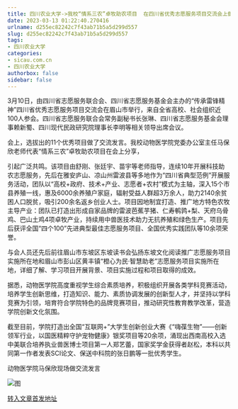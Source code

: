 ```yaml
---
title: 四川农业大学->我校“情系三农”卓牧助农项目  在四川省优秀志愿服务项目交流会上做分享 | sicau.com.cn
date: 2023-03-13 01:22:40.270416
urlname: d255ec82242c7f43ab71b5a5d299d557
slug: d255ec82242c7f43ab71b5a5d299d557
tags: 
- 四川农业大学
categories:
- sicau.com.cn
- 四川农业大学
authorbox: false
sidebar: false
---
```

3月10日，由四川省志愿服务联合会、四川省志愿服务基金会主办的“传承雷锋精神”四川省优秀志愿服务项目交流会在眉山市举行，来自全省高校、社会组织近100人参会。四川省志愿服务联合会常务副秘书长张琳、四川省志愿服务基金会理事赖新蜀、四川现代民政研究院理事长李明等相关领导出席会议。

会上，选拔出的11个优秀项目做了交流发言。我校动物医学院党委办公室主任马保欣老师代表“情系三农”卓牧助农项目在会上分享，
<!--more-->
引起广泛共鸣。该项目由舒刚、张廷宇、苗宇等老师指导，连续10年开展科技助农志愿服务，先后在雅安庐山、凉山州雷波县等多地作为“四川省典型范例”开展服务活动，团队以“高校+政府、技术+产业、志愿者+农村”模式为主轴，深入15个市县养殖一线，惠及6000余养殖户家庭，辐射受益人群超3万余人，助力2140余贫困人口脱贫，吸引200余名返乡创业人士。项目因地制宜打造、推广地方特色农牧主导产业：团队已打造出形成自家品牌的雷波芭蕉芋猪、仁寿鹌鹑+梨、天府乌骨鸡、巴山土鸡4项卓牧产业，持续用中兽医技术助力无抗养殖和绿色生产。项目先后获评全国“四个100”先进典型最佳志愿服务项目、全国优秀实践团队等10余项荣誉。

与会人员还先后前往眉山市东坡区东坡读书会弘扬东坡文化阅读推广志愿服务项目实施所在地和眉山市彭山区黄丰镇“橙心为民·智慧助老”志愿服务项目实施所在地，详细了解、学习项目开展背景、项目实施过程和项目取得的成效。

据悉，动物医学院高度重视学生综合素质培养，积极组织开展各类学科竞赛活动，培养学生创新思维，打造知识、能力、素质协调发展的创新型人才，并坚持以学科竞赛为引领，培育符合学院特色的品牌竞赛项目，推动研究性教育教学改革，营造学院创新文化氛围。

截至目前，学院打造出全国“互联网+”大学生创新创业大赛《“嗨葆生物”——创新领军行业，以国医精粹守护宠物健康》银奖项目等20余项，涌现出西南高校入选中美联合培养执业兽医博士项目第一人郑艺蕾，国家奖学金获得者赵松，本科以共同第一作者发表SCI论文、保送中科院的张日鹏等一批优秀学生。

动物医学院马保欣现场做交流发言

![图](https://news.sicau.edu.cn/__local/0/DD/43/753ED6B628EAAB5AEF7C78BD856_E8075DA7_2D88F9.png)

[转入文章首发地址](https://news.sicau.edu.cn/info/1078/71348.htm)